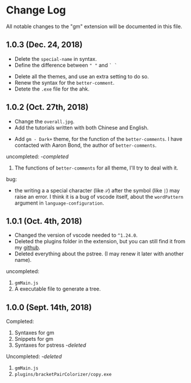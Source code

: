 # Change Log
All notable changes to the "gm" extension will be documented in this file.

<!-- Check [Keep a Changelog](http://keepachangelog.com/) for recommendations on how to structure this file. -->

## 1.0.3 (Dec. 24, 2018)

* Delete the `special-name` in syntax.
* Define the difference between `" "` and `` ` ` ``
<!-- * Add four more theme support `better-comments` -->
* Delete all the themes, and use an extra setting to do so.
* Renew the syntax for the `better-comment`.
* Detete the `.exe` file for the ahk.

## 1.0.2 (Oct. 27th, 2018)

* Change the `overall.jpg`.
* Add the tutorials written with both Chinese and English.
<!-- * Congratulation, it seems that VS code has fix the bug on `wordPattern`. -->
* Add `gm - Dark+` theme, for the function of the `better-comments`. I have contacted with Aaron Bond, the author of `better-comments`.

uncompleted: *-completed*
1. The functions of `better-comments` for all theme, I'll try to deal with it.

bug:
* the writing a a special character (like `𝒮`) after the symbol (like `|`) may raise an error. I think it is a bug of vscode itself, about the `wordPattern` argument in `language-configuration`.

## 1.0.1 (Oct. 4th, 2018)

* Changed the version of vscode needed to `^1.24.0`.
* Deleted the plugins folder in the extension, but you can still find it from my [github](https://github.com/GiacomoZheng/vscode-gm).
* Deleted everything about the pstree. (I may renew it later with another name).

uncompleted:
1. `gmMain.js`
2. A executable file to generate a tree.

##  1.0.0 (Sept. 14th, 2018)
<!-- Initial release -->
Completed:
1. Syntaxes for gm
2. Snippets for gm
3. Syntaxes for pstress *-deleted*

Uncompleted: *-deleted*
1. `gmMain.js`
2. `plugins/bracketPairColorizer/copy.exe`

<!-- ## [Unreleased] -->

